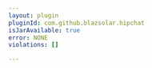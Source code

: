 ```yaml
---
layout: plugin
pluginId: com.github.blazsolar.hipchat
isJarAvailable: true
error: NONE
violations: []

---
```

